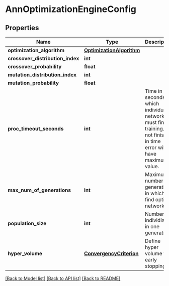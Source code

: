 # AnnOptimizationEngineConfig

## Properties
Name | Type | Description | Notes
------------ | ------------- | ------------- | -------------
**optimization_algorithm** | [**OptimizationAlgorithm**](OptimizationAlgorithm.md) |  | [optional] 
**crossover_distribution_index** | **int** |  | 
**crossover_probability** | **float** |  | 
**mutation_distribution_index** | **int** |  | 
**mutation_probability** | **float** |  | 
**proc_timeout_seconds** | **int** | Time in seconds in which individual network must finish training.  If not finished in time error will have maximum value. | 
**max_num_of_generations** | **int** | Maximum number of generations in which to find optimal network | 
**population_size** | **int** | Number of individials in one generation | [optional] 
**hyper_volume** | [**ConvergencyCriterion**](ConvergencyCriterion.md) | Define hyper volume for early stopping | [optional] 

[[Back to Model list]](../README.md#documentation-for-models) [[Back to API list]](../README.md#documentation-for-api-endpoints) [[Back to README]](../README.md)


